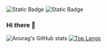![Static Badge](https://img.shields.io/badge/Twitter-Kopie_klar-blue?link=twitter.com%2Fkopie_klar) ![Static Badge](https://img.shields.io/badge/Discord-at_clear-darkblue?link=https%3A%2F%2Fdiscord.com%2Fusers%2F822458692473323560)





### Hi there 👋

![Anurag's GitHub stats](https://github-readme-stats.vercel.app/api?username=Quantum8060&show_icons=true&theme=radical)
[![Top Langs](https://github-readme-stats.vercel.app/api/top-langs/?username=Quantum8060&layout=compact&theme=radical)](https://github.com/anuraghazra/github-readme-stats)